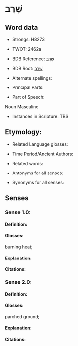 # שָׁרָב

<!-- Status: S2="NeedsEdits" -->
<!-- Lexica used for edits:   -->

## Word data

* Strongs: H8273

* TWOT: 2462a

* BDB Reference: [שָׁרָב](rc://en/bdb/dict/v.fx.ab)

* BDB Root: [שׁרב](rc://en/bdb/dict/v.fx.aa)

* Alternate spellings:

* Principal Parts:

* Part of Speech:

Noun Masculine

* Instances in Scripture: TBS

## Etymology:

* Related Language glosses:

* Time Period/Ancient Authors:

* Related words:

* Antonyms for all senses:

* Synonyms for all senses:

## Senses

### Sense 1.0:

#### Definition:

#### Glosses:

burning heat; 

#### Explanation:

#### Citations:



### Sense 2.0:

#### Definition:

#### Glosses:

parched ground; 

#### Explanation:

#### Citations:



